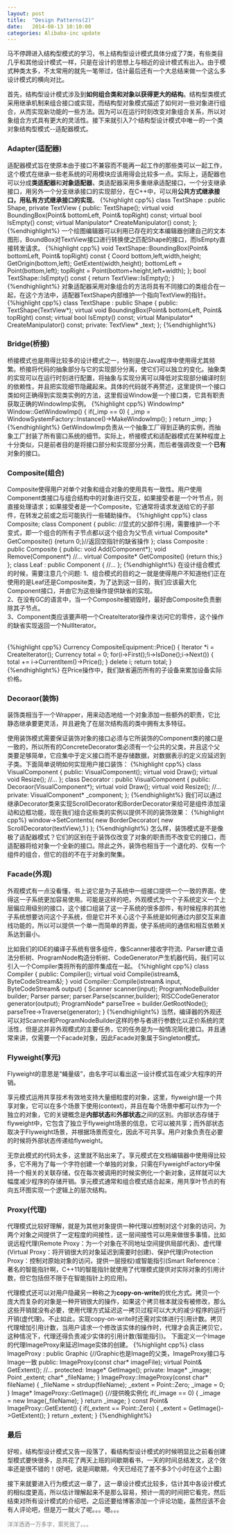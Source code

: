 ```yaml
---
layout: post
title:  "Design Patterns(2)"
date:   2014-08-13 10:10:00
categories: Alibaba-inc update
---
```

<p>
马不停蹄进入结构型模式的学习，书上结构型设计模式具体分成了7类，有些类目几乎和其他设计模式一样，只是在设计的思想上与相近的设计模式有出入。由于模式种类太多，不太常用的就先一笔带过，估计最后还有一个大总结来做一个这么多设计模式的横向对比。
</p>
<p>
首先，结构型设计模式涉及到<b>如何组合类和对象以获得更大的结构</b>。结构型类模式采用继承机制来组合接口或实现，而结构型对象模式描述了如何对一些对象进行组合，从而实现新功能的一些方法。因为可以在运行时刻改变对象组合关系，所以对象组合方式具有更大的灵活性。接下来就引入7个结构型设计模式中唯一的一个类对象结构型模式--适配器模式。
</p>
<h3>Adapter(适配器)</h3>
<p>
适配器模式旨在使原本由于接口不兼容而不能再一起工作的那些类可以一起工作，这个模式在继承一些老系统的可用模块应该用得会比较多一点。实际上，适配器也可以分成<b>类适配器</b>和<b>对象适配器</b>，类适配器采用多重继承适配接口，一个分支继承接口，用另外一个分支继承接口的实现部分，在C++中，可以用<b>公共方式继承接口，用私有方式继承接口的实现</b>。
{%highlight cpp%}
class TextShape : public Shape, private TextView {
public:
  TextShape();
  virtual void BoundingBox(Point& bottomLeft, Point& topRight) const;
  virtual bool IsEmpty() const;
  virtual Manipulator* CreateManipulator() const;
};
{%endhighlight%}
一个绘图编辑器可以利用已存在的文本编辑器创建自己的文本图形，BoundBox对TextView接口进行转换使之匹配Shape的接口，而IsEmpty直接转发请求。
{%highlight cpp%}
void TextShape::BoundingBox(Point& bottomLeft, Point& topRight) const {
  Coord bottom,left,width,height;
  GetOrigin(bottom,left);
  GetExtent(width,height);
  bottomLeft = Point(bottom,left);
  topRight = Point(bottom+height,left+width);
};
bool TextShape::IsEmpty() const {
  return TextView::IsEmpty();
}
{%endhighlight%}
对象适配器采用对象组合的方法将具有不同接口的类组合在一起，在这个方法中，适配器TextShape内部维护一个指向TextView的指针。
{%highlight cpp%}
class TextShape : public Shape {
public:
  TextShape(TextView*);
  virtual void BoundingBox(Point& bottomLeft, Point& topRight) const;
  virtual bool IsEmpty() const;
  virtual Manipulator* CreateManipulator() const;
private:
  TextView* _text;
  };
{%endhighlight%}
</p>
<h3>Bridge(桥接)</h3>
<p>
桥接模式也是用得比较多的设计模式之一，特别是在Java程序中使用得尤其频繁。桥接将代码的抽象部分与它的实现部分分离，使它们可以独立的变化。抽象类的实现可以在运行时刻进行配置，将抽象与实现分离可以降低对实现部分编译时刻的依赖性，并且把实现细节隐藏起来。具体的代码就不再赘述，这里提供一个接口类如何正确得到实现类实例的方法，这里假设Window是一个接口类，它具有职责获取正确的WindowImp实例。
{%highlight cpp%}
WindowImp* Window::GetWindowImp() {
  if(_imp == 0) {
    _imp = WindowSystemFactory::Instance()->MakeWindowImp();
  }
  return _imp;
}
{%endhighlight%}
GetWindowImp负责从一个抽象工厂得到正确的实例，而抽象工厂封装了所有窗口系统的细节。实际上，桥接模式和适配器模式在某种程度上十分类似，只是前者目的是将接口部分和实现部分分离，而后者强调改变一个<b>已有</b>对象的接口。
</p>
<h3>Composite(组合)</h3>
<p>
Composite使得用户对单个对象和组合对象的使用具有一致性。用户使用Component类接口与组合结构中的对象进行交互，如果接受者是一个叶节点，则直接处理请求；如果接受者是一个Composite，它通常将请求发送给它的子部件，在转发之前或之后可能执行一些辅助操作。
{%highlight cpp%}
class Composite;
class Component {
public:
  //显式的父部件引用，需要维护一个不变式，即一个组合的所有子节点都以这个组合为父节点
  virtual Composite* GetComposite() {return 0;}//返回空指针的缺省操作
};
class Composite : public Composite {
public:
  void Add(Component*);
  void Remove(Component*)
  //...
  virtual Composite* GetComposite() {return this;}
};
class Leaf : public Component {
  //...
};
{%endhighlight%}
在设计组合模式的时候，需要注意几个问题:
<table border="0">
  <tr>1、组合模式的目的之一就是使得用户不知道他们正在使用的是Leaf还是Composite类，为了达到这一目的，我们应该最大化Component接口，并由它为这些操作提供缺省的实现。</tr><br>
  <tr>2、在没有GC的语言中，当一个Composite被销毁时，最好由Composite负责删除其子节点。</tr><br> <tr>3、Component类应该要声明一个CreateIterator操作来访问它的零件，这个操作的缺省实现返回一个NullIterator。</tr>
  
</table>
{%highlight cpp%}
Currency CompositeEquipment::Price() {
  Iterator<Equipment*> *i = CreateIterator();
  Currency total = 0;
  for(i->First();!i->IsDone();i->Next()) {
    total += i->CurrentItem()->Price();
  }
  delete i;
  return total;
}
{%endhighlight%}
在Price操作中，我们缺省遍历所有的子设备来累加设备实际价格。
</p>
<h3>Decoraor(装饰)</h3>
<p>
装饰类相当于一个Wrapper，用来动态地给一个对象添加一些额外的职责，它比静态继承要更灵活，并且避免了在层次结构高的类中拥有太多特征。
</p>
<p>
使用装饰模式需要保证装饰对象的接口必须与它所装饰的Component类的接口是一致的，所以所有的ConcreteDecorator类必须有一个公共的父类，并且这个父类要足够简单，它应集中于定义接口而不是存储数据，对数据表示的定义应延迟到子类。下面简单说明如何实现用户接口装饰：
{%highlight cpp%}
class VisualComponent {
public:
  VisualComponent();
  virtual void Draw();
  virtual void Resize();
  //...
};
class Decorator : public VisualComponent {
public:
  Decoraor(VisualComponent*);
  virtual void Draw();
  virtual void Resize();
  //...
private:
  VisualComponent* _component;
};
{%endhighlight%}
我们可以通过继承Decorator类来实现ScrollDecorator和BorderDecorator来给可是组件添加滚动和边框功能，现在我们组合这些类的实例以提供不同的装饰效果：
{%highlight cpp%}
window->SetContents(
  new BorderDecorator(
    new ScrollDecorator(textView),1
  )
);
{%endhighlight%}
怎么样，装饰模式是不是像极了适配器模式？它们的区别在于装饰仅改变了对象的职责而不改变它的接口，而适配器将给对象一个全新的接口。除此之外，装饰也相当于一个退化的、仅有一个组件的组合，但它的目的不在于对象的聚集。
</p>
<h3>Facade(外观)</h3>
<p>
外观模式有一点没看懂，书上说它是为子系统中一组接口提供一个一致的界面，使得这一子系统更加容易使用。可能是这样的吧，外观模式为一个子系统定义一个上层偏应用级别的接口，这个接口组装了这一子系统的很多部件，有时候程序的其他子系统想要访问这个子系统，但是它并不关心这个子系统是如何通过内部交互来直线功能的，所以可以提供一个单一而简单的界面，使子系统间的通信和相互依赖关系达到最小。
</p>
<p>
比如我们的IDE的编译子系统有很多组件，像Scanner接收字符流、Parser建立语法分析树、ProgramNode构造分析树、CodeGenerator产生机器代码，我们可以引入一个Compiler类将所有的部件集成在一起。
{%highlight cpp%}
class Compiler {
public:
  Compiler();
  virtual void Compile(istream&, ByteCodeStream&);
}
void Compiler::Compile(istream& input, ByteCodeStream& output) {
  Scanner scanner(input);
  ProgramNodeBuilder builder;
  Parser parser;
  parser.Parse(scanner,builder);
  RISCCodeGenerator generator(output);
  ProgramNode* parseTree = builder.GetRootNode();
  parseTree->Traverse(generator);
}
{%endhighlight%}
当然，编译器的外观还可以对Scanner和ProgramNodeBuilder这样的参与者进行参数化以正价系统的灵活性，但是这并非外观模式的主要任务，它的任务是为一般情况简化接口。并且通常来讲，仅需要一个Facade对象，因此Facade对象属于Singleton模式。
</p>
<h3>Flyweight(享元)</h3>
<p>
Flyweight的意思是“蝇量级”，由名字可以看出这一设计模式旨在减少大程序的开销。
</p>
<p>
享元模式运用共享技术有效地支持大量细粒度的对象，这里，flyweight是一个共享对象，它可以在多个场景下使用(context)，并且在每个场景中都可以作为一个独立的对象，它的关键概念是<b>内部状态</b>和<b>外部状态</b>之间的区别。内部状态存储于flyweight中，它包含了独立于flyweight场景的信息，它可以被共享；而外部状态取决于Flyweight场景，并根据场景而变化，因此不可共享。用户对象负责在必要的时候将外部状态传递给flyweight。
</p>
<p>
无奈此模式的代码太多，这里就不贴出来了。享元模式在文档编辑器中使用得比较多，它不用为了每一个字符创建一个单独的对象，只需在FlyweightFactory中保持一个相关的关联存储，仅在每次被调用的时候实例化一个新对象，这样就可以大幅度减少程序的存储开销。享元模式通常和组合模式结合起来，用共享叶节点的有向五环图实现一个逻辑上的层次结构。
</p>
<h3>Proxy(代理)</h3>
<p>
代理模式比较好理解，就是为其他对象提供一种代理以控制对这个对象的访问，为两个对象之间提供了一定程度的间接性，这一层间接性可以用来做很多事情，比如说远程代理(Remote Proxy：为一个对象在不同地址空间提供局部代表)、虚代理(Virtual Proxy：将开销很大的对象延迟到需要时创建)、保护代理(Protection Proxy：控制对原始对象的访问，提供一层授权)或智能指引(Smart Reference：著名的智能指针啊，C++11的智能指针就使用了代理模式提供对实际对象的引用计数，但它包括但不限于在智能指针上的应用)。
</p>
<p>
代理模式还可以对用户隐藏另一种称之为<b>copy-on-write</b>的优化方式。拷贝一个庞大而复杂的对象是一种开销很大的操作，如果这个拷贝根本就没有被修改，那么这些开销就没有必要，使用代理方式延迟这一拷贝过程可以大大的减少程序的运行开销(虚代理)。不止如此，实现copy-on-write时还需对实体进行引用计数。拷贝代理增加引用计数，当用户请求一个修改该实体的操作时，代理才会真正拷贝它，这种情况下，代理还得负责减少实体的引用计数(智能指引)。
下面定义一个Image的代理ImageProxy来延迟Image实体的创建。
{%highlight cpp%}
class ImageProxy : public Graphic {//Graphic也是Image的父类，ImageProxy接口与Image一致
public:
  ImageProxy(const char* imageFile);
  virtual Point& GetExtent();
  //...
protected:
  Image* GetImage();
private:
  Image* _image;
  Point _extent;
  char* _fileName;
}
ImageProxy::ImageProxy(const char* fileName) {
  _fileName = strdup(fileName);
  _extent = Point::Zero;
  _image = 0;
}
Image* ImageProxy::GetImage() {//提供晚实例化
  if(_image == 0) {
    _image = new Image(_fileName);
  }
  return _image;
}
const Point& ImageProxy::GetExtent() {
  if(_extent == Point::Zero) {
    _extent = GetImage()->GetExtent();
  }
  return _extent;
}
{%endhighlight%}
</p>
<h3>最后</h3>
<p>
好啦，结构型设计模式又告一段落了，看结构型设计模式的时候明显比之前看创建型模式要快很多，总共花了两天上班的间歇期看书，一天的时间总结发文，这个效率还是很不错的！(好吧，说是间歇期，今天已经花了差不多3个小时在这个上面)
</p>
<p>
接下来就要进入行为模式这一章了，这一章设计模式比较多，估计其中各设计模式的相似度更高，所以估计理解起来不是那么容易，预计一周的时间把它看完，然后结束对所有设计模式的介绍吧，之后还要给博客添加一个评论功能，虽然应该不会有人评论吧，但是万一就火了呢。。。嗯。。。
</p>
<font size="2" color="grey">洋洋洒洒一万多字，累死我了。。。</font>












